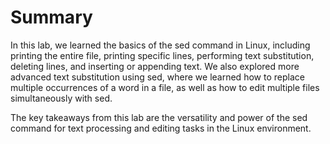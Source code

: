 # Summary

In this lab, we learned the basics of the sed command in Linux, including printing the entire file, printing specific lines, performing text substitution, deleting lines, and inserting or appending text. We also explored more advanced text substitution using sed, where we learned how to replace multiple occurrences of a word in a file, as well as how to edit multiple files simultaneously with sed.

The key takeaways from this lab are the versatility and power of the sed command for text processing and editing tasks in the Linux environment.
